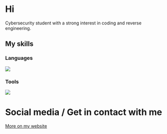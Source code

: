 <p align="center">
  <h1>Hi</h1>
  <p>Cybersecurity student with a strong interest in coding and reverse engineering.</p>
  <h2>My skills</h2>
  <h3>Languages</h3>
  <img src="https://skillicons.dev/icons?i=cpp,c,crystal,kotlin,java,cs,html,js,php,bash,nextjs" />
  <h3>Tools</h3>
  <img src="https://skillicons.dev/icons?i=clion,androidstudio,idea,rider,webstorm,phpstorm,vscode,vscodium,cmake,git,linux" />
  <h1>Social media / Get in contact with me</h1>
  <a href="https://petrzik.dev/">More on my website</a>
</p>
